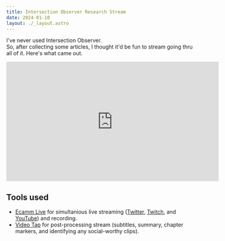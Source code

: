 ```yaml
---
title: Intersection Observer Research Stream
date: 2024-01-10
layout: ./_layout.astro
---
```


I've never used Intersection Observer.  
So, after collecting some articles, I thought it'd be fun to stream going thru all of it. Here's what came out.

<iframe width="560" height="315" src="https://www.youtube.com/embed/Yqs2kLM59m8?si=QIcbyCDxfHi_5QAV" title="YouTube video player" frameborder="0" allow="accelerometer; autoplay; clipboard-write; encrypted-media; gyroscope; picture-in-picture; web-share" allowfullscreen></iframe>

## Tools used

- [Ecamm Live](https://chan.dev/ecamm) for simultanious live streaming ([Twitter](https://x.com/chantastic/status/1745239869692244419?s=20), [Twitch](https://www.twitch.tv/videos/2028826954), and [YouTube](https://www.youtube.com/live/Yqs2kLM59m8?si=zmEgn46-c0V8o6o4)) and recording.
- [Video Tap](https://chan.dev/videotap) for post-processing stream (subtitles, summary, chapter markers, and identifying any social-worthy clips).
